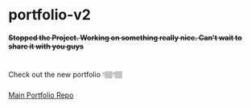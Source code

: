 # portfolio-v2

#### <del>Stopped the Project. Working on something really nice. Can't wait to share it with you guys</del>
#
Check out the new portfolio 👇🏽👇🏽 
###
[Main Portfolio Repo](https://github.com/codabytez/main-portfolio)
